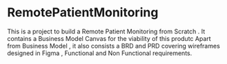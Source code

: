 # RemotePatientMonitoring
This is a project to build a Remote Patient Monitoring from Scratch . 
It contains a Business Model Canvas for the viability of this produtc
Apart from Business Model , it also consists a BRD and PRD covering wireframes designed in Figma , Functional and Non Functional requirements. 
